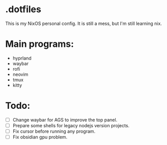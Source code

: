 # .dotfiles

This is my NixOS personal config.
It is still a mess, but I'm still learning nix.

# Main programs:

- hyprland
- waybar
- rofi
- neovim
- tmux
- kitty

# Todo:

- [ ] Change waybar for AGS to improve the top panel.
- [ ] Prepare some shells for legacy nodejs version projects.
- [ ] Fix cursor before running any program.
- [ ] Fix obsidian gpu problem.
